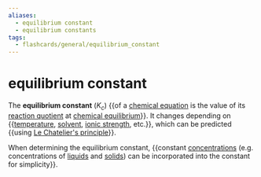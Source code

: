 ```yaml
---
aliases:
  - equilibrium constant
  - equilibrium constants
tags:
  - flashcards/general/equilibrium_constant
---
```


# equilibrium constant

The __equilibrium constant__ ($K_c$) {{of a [chemical equation](chemical%20equation.md) is the value of its [reaction quotient](reaction%20quotient.md) at [chemical equilibrium](chemical%20equilibrium.md)}}. It changes depending on {{[temperature](temperature.md), [solvent](solvent.md), [ionic strength](ionic%20strength.md), etc.}}, which can be predicted {{using [Le Chatelier's principle](Le%20Chatelier's%20principle.md)}}. <!--SR:!2023-12-22,193,310!2024-06-13,272,274!2024-03-16,92,296-->

When determining the equilibrium constant, {{constant [concentrations](concentration.md) (e.g. concentrations of [liquids](liquid.md) and [solids](solid.md)) can be incorporated into the constant for simplicity}}. <!--SR:!2024-02-16,160,270-->

